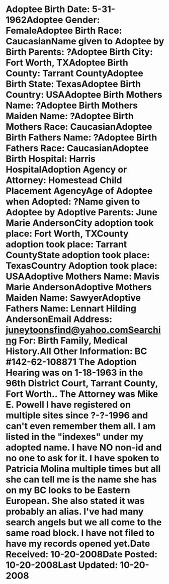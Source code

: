 # Adoptee Birth Date: 5-31-1962Adoptee Gender: FemaleAdoptee Birth Race: CaucasianName given to Adoptee by Birth Parents: ?Adoptee Birth City: Fort Worth, TXAdoptee Birth County: Tarrant CountyAdoptee Birth State: TexasAdoptee Birth Country: USAAdoptee Birth Mothers Name: ?Adoptee Birth Mothers Maiden Name: ?Adoptee Birth Mothers Race: CaucasianAdoptee Birth Fathers Name: ?Adoptee Birth Fathers Race: CaucasianAdoptee Birth Hospital: Harris HospitalAdoption Agency or Attorney: Homestead Child Placement AgencyAge of Adoptee when Adopted: ?Name given to Adoptee by Adoptive Parents: June Marie AndersonCity adoption took place: Fort Worth, TXCounty adoption took place: Tarrant CountyState adoption took place: TexasCountry Adoption took place: USAAdoptive Mothers Name: Mavis Marie AndersonAdoptive Mothers Maiden Name: SawyerAdoptive Fathers Name: Lennart Hilding AndersonEmail Address: juneytoonsfind@yahoo.comSearching For: Birth Family, Medical History.All Other Information: BC #142-62-108871 The Adoption Hearing was on 1-18-1963 in the 96th District Court, Tarrant County, Fort Worth.. The Attorney was Mike E. Powell I have registered on multiple sites since ?-?-1996 and can't even remember them all. I am listed in the "indexes" under my adopted name. I have NO non-id and no one to ask for it. I have spoken to Patricia Molina multiple times but all she can tell me is the name she has on my BC looks to be Eastern European. She also stated it was probably an alias. I've had many search angels but we all come to the same road block. I have not filed to have my records opened yet.Date Received: 10-20-2008Date Posted: 10-20-2008Last Updated: 10-20-2008